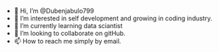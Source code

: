 - 👋 Hi, I’m @Dubenjabulo799
- 👀 I’m interested in self development and  growing in coding industry.
- 🌱 I’m currently learning data sciantist
- 💞️ I’m looking to collaborate on gitHub.
- 📫 How to reach me simply by email.

<!---
Dubenjabulo799/Dubenjabulo799 is a ✨ special ✨ repository because its `README.md` (this file) appears on your GitHub profile.
You can click the Preview link to take a look at your changes.
--->
